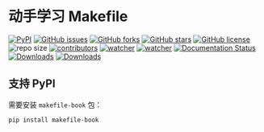 # 动手学习 Makefile

[![PyPI](https://img.shields.io/pypi/v/makefile-book.svg)](https://pypi.org/project/makefile-book/) [![GitHub issues](https://img.shields.io/github/issues/xinetzone/makefile-book)](https://github.com/xinetzone/makefile-book/issues) [![GitHub forks](https://img.shields.io/github/forks/xinetzone/makefile-book)](https://github.com/xinetzone/makefile-book/network) [![GitHub stars](https://img.shields.io/github/stars/xinetzone/makefile-book)](https://github.com/xinetzone/makefile-book/stargazers) [![GitHub license](https://img.shields.io/github/license/xinetzone/makefile-book)](https://github.com/xinetzone/makefile-book/blob/main/LICENSE) ![repo size](https://img.shields.io/github/repo-size/xinetzone/makefile-book.svg) [![contributors](https://img.shields.io/github/contributors/xinetzone/makefile-book.svg)](https://github.com/xinetzone/makefile-book/graphs/contributors) [![watcher](https://img.shields.io/github/watchers/xinetzone/makefile-book.svg)](https://github.com/xinetzone/makefile-book/watchers) [![watcher](https://img.shields.io/github/watchers/xinetzone/pytorch-book.svg)](https://github.com/xinetzone/pytorch-book/watchers) [![Documentation Status](https://readthedocs.org/projects/makefile-book/badge/?version=latest)](https://makefile-book.readthedocs.io/zh/latest/?badge=latest) [![Downloads](https://pepy.tech/badge/makefile-book/week)](https://pepy.tech/project/makefile-book)  [![Downloads](https://pepy.tech/badge/makefile-book)](https://pepy.tech/project/makefile-book)

## 支持 PyPI

需要安装 `makefile-book` 包：

```shell
pip install makefile-book
```

